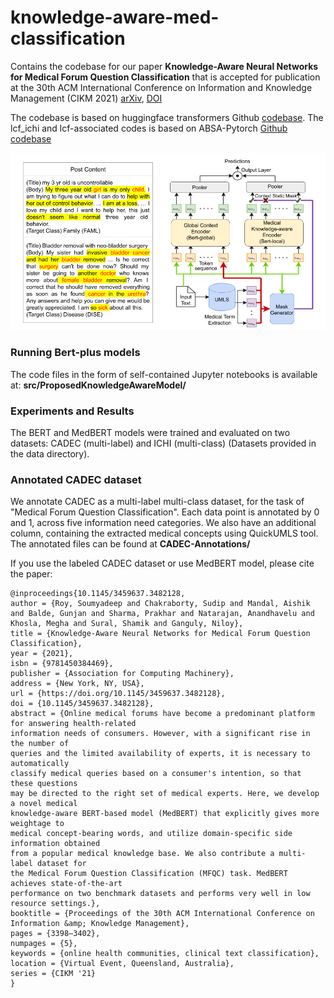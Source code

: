 # knowledge-aware-med-classification
Contains the codebase for our paper **Knowledge-Aware Neural Networks for Medical Forum Question Classification** that is accepted for publication at the 30th ACM International Conference on Information and Knowledge Management (CIKM 2021) [arXiv](https://arxiv.org/abs/2109.13141), [DOI](https://dl.acm.org/doi/10.1145/3459637.3482128)

The codebase is based on huggingface transformers Github [codebase](https://github.com/huggingface/transformers). The lcf_ichi and lcf-associated codes is based on ABSA-Pytorch [Github codebase](https://github.com/songyouwei/ABSA-PyTorch/blob/master/models/lcf_bert.py)

![Proposed Knowledge-aware BERT model](medbert-ichi.png)

### Running Bert-plus models

The code files in the form of self-contained Jupyter notebooks is available at: **src/ProposedKnowledgeAwareModel/**

### Experiments and Results
The BERT and MedBERT models were trained and evaluated on two datasets: CADEC (multi-label) and ICHI (multi-class) (Datasets provided in the data directory). 

### Annotated CADEC dataset
We annotate CADEC as a multi-label multi-class dataset, for the task of "Medical Forum Question Classification". Each data point is annotated by 0 and 1, across five information need categories. We also have an additional column, containing the extracted medical concepts using QuickUMLS tool. The annotated files can be found at **CADEC-Annotations/**

If you use the labeled CADEC dataset or use MedBERT model, please cite the paper: 

```
@inproceedings{10.1145/3459637.3482128,
author = {Roy, Soumyadeep and Chakraborty, Sudip and Mandal, Aishik and Balde, Gunjan and Sharma, Prakhar and Natarajan, Anandhavelu and Khosla, Megha and Sural, Shamik and Ganguly, Niloy},
title = {Knowledge-Aware Neural Networks for Medical Forum Question Classification},
year = {2021},
isbn = {9781450384469},
publisher = {Association for Computing Machinery},
address = {New York, NY, USA},
url = {https://doi.org/10.1145/3459637.3482128},
doi = {10.1145/3459637.3482128},
abstract = {Online medical forums have become a predominant platform for answering health-related
information needs of consumers. However, with a significant rise in the number of
queries and the limited availability of experts, it is necessary to automatically
classify medical queries based on a consumer's intention, so that these questions
may be directed to the right set of medical experts. Here, we develop a novel medical
knowledge-aware BERT-based model (MedBERT) that explicitly gives more weightage to
medical concept-bearing words, and utilize domain-specific side information obtained
from a popular medical knowledge base. We also contribute a multi-label dataset for
the Medical Forum Question Classification (MFQC) task. MedBERT achieves state-of-the-art
performance on two benchmark datasets and performs very well in low resource settings.},
booktitle = {Proceedings of the 30th ACM International Conference on Information &amp; Knowledge Management},
pages = {3398–3402},
numpages = {5},
keywords = {online health communities, clinical text classification},
location = {Virtual Event, Queensland, Australia},
series = {CIKM '21}
}
```
